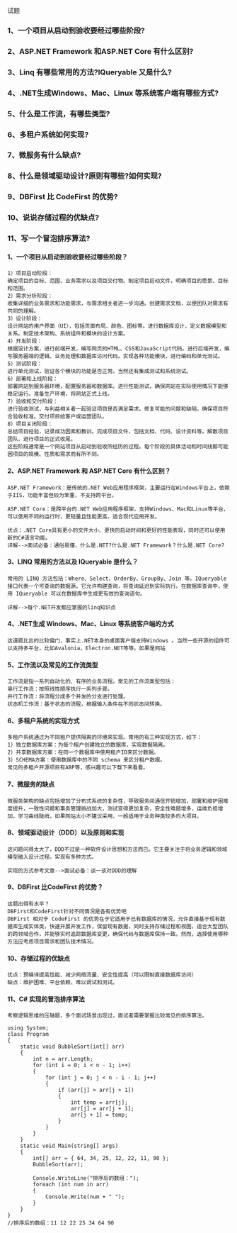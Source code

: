 试题
### 1、一个项目从启动到验收要经过哪些阶段?
### 2、ASP.NET Framework 和ASP.NET Core 有什么区别?
### 3、Linq 有哪些常用的方法?IQueryable 又是什么?
### 4、.NET生成Windows、Mac、Linux 等系统客户端有哪些方式?
### 5、什么是工作流，有哪些类型?
### 6、多租户系统如何实现?
### 7、微服务有什么缺点?
### 8、什么是领域驱动设计?原则有哪些?如何实现?
### 9、DBFirst 比 CodeFirst 的优势?
### 10、说说存储过程的优缺点?
### 11、写一个冒泡排序算法?

#### 1、一个项目从启动到验收要经过哪些阶段？
```
1）项目启动阶段：
确定项目的目标、范围、业务需求以及项目交付物。制定项目启动文件，明确项目的愿景、目标和范围。
2）需求分析阶段：
收集详细的业务需求和功能需求，与需求相关者进一步沟通。创建需求文档，以便团队对需求有共同的理解。
3）设计阶段：
设计网站的用户界面（UI），包括页面布局、颜色、图标等。进行数据库设计，定义数据模型和关系。制定技术架构、系统组件和模块的设计方案。
4）开发阶段：
根据设计方案，进行前端开发，编写网页的HTML、CSS和JavaScript代码。进行后端开发，编写服务器端的逻辑、业务处理和数据库访问代码。实现各种功能模块，进行编码和单元测试。
5）测试阶段：
进行单元测试，验证各个模块的功能是否正常。当然还有集成测试和系统测试。
6）部署和上线阶段：
部署网站到服务器环境，配置服务器和数据库。进行性能测试，确保网站在实际使用情况下能够稳定运行。准备生产环境，将网站正式上线。
7）验收和交付阶段：
进行验收测试，与利益相关者一起验证项目是否满足需求。修复可能的问题和缺陷，确保项目符合验收标准。交付项目给客户或运营团队。
8）项目关闭阶段：
总结项目经验，记录成功因素和教训。完成项目文件，包括文档、代码、设计资料等。解散项目团队，进行项目的正式收尾。
这些阶段通常是一个网站项目从启动到验收所经历的过程。每个阶段的具体活动和时间线都可能因项目的规模、性质和需求而有所不同。
```
#### 2、ASP.NET Framework 和 ASP.NET Core 有什么区别？
```
ASP.NET Framework：是传统的.NET Web应用程序框架，主要运行在Windows平台上，依赖于IIS，功能丰富但较为笨重，不支持跨平台。

ASP.NET Core：是跨平台的.NET Web应用程序框架，支持Windows、Mac和Linux等平台，可以使用不同的运行时，更轻量且性能更高，适合现代应用开发。

优点：.NET Core具有更小的文件大小、更快的启动时间和更好的性能表现，同时还可以使用新的C#语言功能。
详解-->面试必备：通俗易懂，什么是.NET?什么是.NET Framework？什么是.NET Core?
```
#### 3、LINQ 常用的方法以及 IQueryable 是什么？
```
常用的 LINQ 方法包括：Where、Select、OrderBy、GroupBy、Join 等。IQueryable接口代表一个可查询的数据源，它允许构建查询，将查询延迟到实际执行。在数据库查询中，使用 IQueryable 可以在数据库中生成更有效的查询语句。

详解-->每个.NET开发都应掌握的linq知识点
```
#### 4、.NET生成 Windows、Mac、Linux 等系统客户端的方式
```
这道题比出的比较偏门，事实上.NET本身的桌面客户端支持Windows 。当然一些开源的组件可以支持多平台，比如Avalonia，Electron.NET等等。如果是网站
```
#### 5、工作流以及常见的工作流类型
```
工作流是指一系列自动化的、有序的业务流程。常见的工作流类型包括：
串行工作流：按照线性顺序执行一系列步骤。
并行工作流：将流程分成多个并发的分支进行处理。
状态机工作流：基于状态的流程，根据输入条件在不同状态间转换。
```
#### 6、多租户系统的实现方式
```
多租户系统通过为不同租户提供隔离的环境来实现。常用的有三种实现方式，如下：
1）独立数据库方案：为每个租户创建独立的数据库，实现数据隔离。
2）共享数据库方案：在同一个数据库中使用租户ID来区分数据。
3）SCHEMA方案：使用数据库中的不同 schema 来区分租户数据。
常见的多租户开源项目有ABP等，感兴趣可以下载下来看看。
```
#### 7、微服务的缺点
```
微服务架构的缺点包括增加了分布式系统的复杂性，导致服务间通信开销增加，部署和维护困难度提升，一致性问题和事务管理挑战加大，测试变得更加复杂，安全性难题增多，运维负担增加，学习曲线陡峭，如果网站太小不建议采用，一般适用于业务种类较多的大项目。
```
#### 8、领域驱动设计（DDD）以及原则和实现
```
这问题问得太大了，DDD不过是一种软件设计思想和方法而已。它主要关注于将业务逻辑和领域模型融入设计过程。实现有多种方式。

实现的方式参考文章-->面试必备：谈一谈对DDD的理解
```
#### 9、DBFirst 比CodeFirst 的优势？
```
这题出得有水平？
DBFirst和CodeFirst针对不同情况是各有优势吧
DBFirst 相对于 CodeFirst 的优势在于它适用于已有数据库的情况，允许直接基于现有数据库生成实体类，快速开展开发工作，保留现有数据，同时支持存储过程和视图，适合大型团队的跨领域合作，并能够实时追踪数据库变更，确保代码与数据库保持一致。然而，选择使用哪种方法应考虑项目需求和团队技术情况。
```
#### 10、存储过程的优缺点
```
优点：预编译提高性能、减少网络流量、安全性提高（可以限制直接数据库访问）
缺点：维护困难、平台依赖、难以调试和测试。
```
#### 11、C# 实现的冒泡排序算法
```
考察逻辑思维的压轴题，多个面试场景出现过，面试者需要掌握比较常见的排序算法。

using System;
class Program
{
    static void BubbleSort(int[] arr)
    {
        int n = arr.Length;
        for (int i = 0; i < n - 1; i++)
        {
            for (int j = 0; j < n - i - 1; j++)
            {
                if (arr[j] > arr[j + 1])
                {
                    int temp = arr[j];
                    arr[j] = arr[j + 1];
                    arr[j + 1] = temp;
                }
            }
        }
    }
    static void Main(string[] args)
    {
        int[] arr = { 64, 34, 25, 12, 22, 11, 90 };
        BubbleSort(arr);
        
        Console.WriteLine("排序后的数组：");
        foreach (int num in arr)
        {
            Console.Write(num + " ");
        }
    }
}
//排序后的数组：11 12 22 25 34 64 90 
```